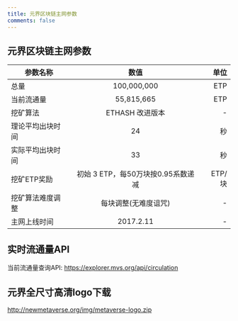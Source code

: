 ```yaml
---
title: 元界区块链主网参数
comments: false
---
```


## 元界区块链主网参数
| 参数名称      | 数值 | 单位 |
| -------------| :-----:| -----: |
| 总量      | 100,000,000   |ETP|
| 当前流通量    | 55,815,665|ETP|
| 挖矿算法  | ETHASH 改进版本|-|
| 理论平均出块时间| 24  |秒|
| 实际平均出块时间| 33  |秒|
| 挖矿ETP奖励   | 初始 3 ETP，每50万块按0.95系数递减 | ETP/块 |
| 挖矿算法难度调整| 每块调整(无难度诅咒)  | - |
| 主网上线时间  | 2017.2.11 | - |

## 实时流通量API
当前流通量查询API: https://explorer.mvs.org/api/circulation


## 元界全尺寸高清logo下载
<http://newmetaverse.org/img/metaverse-logo.zip>

